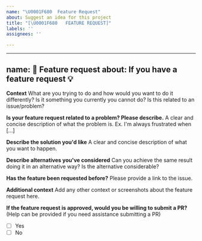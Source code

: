 ```yaml
---
name: "\U0001F680  Feature Request"
about: Suggest an idea for this project
title: "[\U0001F680   FEATURE REQUEST]"
labels: ''
assignees: ''

---
```


---
name: 🚀 Feature request
about: If you have a feature request 💡
---
**Context**
What are you trying to do and how would you want to do it differently? Is it something you currently you cannot do? Is this related to an issue/problem?

**Is your feature request related to a problem? Please describe.**
A clear and concise description of what the problem is. Ex. I'm always frustrated when [...]

**Describe the solution you'd like**
A clear and concise description of what you want to happen.

**Describe alternatives you've considered**
Can you achieve the same result doing it in an alternative way? Is the alternative considerable?

**Has the feature been requested before?**
Please provide a link to the issue.

**Additional context**
Add any other context or screenshots about the feature request here.

**If the feature request is approved, would you be willing to submit a PR?**
(Help can be provided if you need assistance submitting a PR)
- [ ] Yes
- [ ] No

